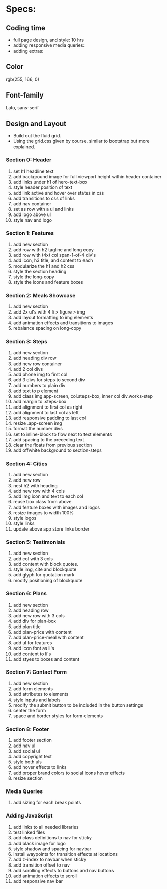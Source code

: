 Specs:
======

Coding time
-----------

-	full page design, and style: 10 hrs
-	adding responsive media queries:
-	adding extras:

Color
-----

rgb(255, 166, 0)

Font-family
-----------

Lato, sans-serif

Design and Layout
-----------------

-	Build out the fluid grid.
-	Using the grid.css given by course, similar to bootstrap but more explained.

### Section 0: Header

1.	set h1 headline text
2.	add background image for full viewport height within header container
3.	add links under h1 of hero-text-box
4.	style header position of text
5.	add link active and hover over states in css
6.	add transitions to css of links
7.	add nav container
8.	set as row with a ul and links
9.	add logo above ul
10.	style nav and logo

### Section 1: Features

1.	add new section
2.	add row with h2 tagline and long copy
3.	add row with (4x) col span-1-of-4 div's
4.	add icon, h3 title, and content to each
5.	modularize the h1 and h2 css
6.	style the section heading
7.	style the long-copy
8.	style the icons and feature boxes

### Section 2: Meals Showcase

1.	add new section
2.	add 2x ul's with 4 li > figure > img
3.	add layout formatting to img elements
4.	add animation effects and transitions to images
5.	rebalance spacing on long-copy

### Section 3: Steps

1.	add new section
2.	add heading div row
3.	add new row container
4.	add 2 col divs
5.	add phone img to first col
6.	add 3 divs for steps to second div
7.	add numbers to plain div
8.	add text to p element
9.	add class img.app-screen, col.steps-box, inner col div.works-step
10.	add margin to .steps-box
11.	add alignment to first col as right
12.	add alignment to last col as left
13.	add responsive padding to last col
14.	resize .app-screen img
15.	format the number divs
16.	set to inline-block to flow next to text elements
17.	add spacing to the preceding text
18.	clear the floats from previous section
19.	add offwhite background to section-steps

### Section 4: Cities

1.	add new section
2.	add new row
3.	nest h2 with heading
4.	add new row with 4 cols
5.	add img icon and text to each col
6.	reuse box class from above.
7.	add feature boxes with images and logos
8.	resize images to width 100%
9.	style logos
10.	style links
11.	update above app store links border

### Section 5: Testimonials

1.	add new section
2.	add col with 3 cols
3.	add content with block quotes.
4.	style img, cite and blockquote
5.	add glyph for quotation mark
6.	modify positioning of blockquote

### Section 6: Plans

1.	add new section
2.	add heading row
3.	add new row with 3 cols
4.	add div for plan-box
5.	add plan title
6.	add plan-price with content
7.	add plan-price-meal with content
8.	add ul for features
9.	add icon font as li's
10.	add content to li's
11.	add styes to boxes and content

### Section 7: Contact Form

1.	add new section
2.	add form elements
3.	add attributes to elements
4.	style inputs and labels
5.	modify the submit button to be included in the button settings
6.	center the form
7.	space and border styles for form elements

### Section 8: Footer

1.	add footer section
2.	add nav ul
3.	add social ul
4.	add copyright text
5.	style both uls
6.	add hover effects to links
7.	add proper brand colors to social icons hover effects
8.	resize section

### Media Queries

1.	add sizing for each break points

### Adding JavaScript

1.	add links to all needed libraries
2.	test linked files
3.	add class definitions to nav for sticky
4.	add black image for logo
5.	style shadow and spacing for navbar
6.	install waypoints for transition effects at locations
7.	add z-index to navbar when sticky
8.	add transition offset to nav
9.	add scrolling effects to buttons and nav buttons
10.	add animation effects to scroll
11.	add responsive nav bar
